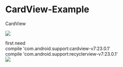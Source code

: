 # CardView-Example
CardView
  
  ![](https://github.com/silence5105/CardView-Example/blob/master/photo/photo.png)

first need  
    compile 'com.android.support:cardview-v7:23.0.1'  
    compile 'com.android.support:recyclerview-v7:23.0.1'  
    ![](https://github.com/silence5105/CardView-Example/blob/master/photo/compile.jpg)
